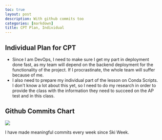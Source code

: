 ```yaml
---
toc: true
layout: post
description: With github commits too
categories: [markdown]
title: CPT Plan, Individual
---
```


## Individual Plan for CPT
- Since I am DevOps, I need to make sure I get my part in deployment done fast, as my team will depend on the backend deployment for the functionality of the project. If I procrastinate, the whole team will suffer because of me.
- I also need to prepare my individual part of the lesson on Conda Scripts. I don't know a lot about this yet, so I need to do my research in order to provide the class with the information they need to succeed on the AP test and in this class.

## Github Commits Chart
![]({{site.baseurl}}/images/commits.png)

I have made meaningful commits every week since Ski Week.